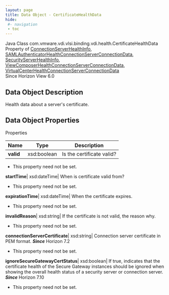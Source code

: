 ```yaml
---
layout: page
title: Data Object - CertificateHealthData
hide:
 #- navigation
 - toc
---
```






Java Class
    com.vmware.vdi.vlsi.binding.vdi.health.CertificateHealthData  
Property of
     [ConnectionServerHealthInfo](vdi.health.ConnectionServerHealth.ConnectionServerHealthInfo.md#field_detail), [SAMLAuthenticatorHealthConnectionServerConnectionData](vdi.health.SAMLAuthenticatorHealth.ConnectionServerConnectionData.md#field_detail), [SecurityServerHealthInfo](vdi.health.SecurityServerHealth.SecurityServerHealthInfo.md#field_detail), [ViewComposerHealthConnectionServerConnectionData](vdi.health.ViewComposerHealth.ConnectionServerConnectionData.md#field_detail), [VirtualCenterHealthConnectionServerConnectionData](vdi.health.VirtualCenterHealth.ConnectionServerConnectionData.md#field_detail)  
Since 
    Horizon View 6.0

## Data Object Description 

Health data about a server's certificate. 

## Data Object Properties

Properties

Name |  Type |  Description   
---|---|---  
**valid**|  xsd:boolean|  Is the certificate valid?   


* This property need not be set.

  
**startTime**|  xsd:dateTime|  When is certificate valid from?   


* This property need not be set.

  
**expirationTime**|  xsd:dateTime|  When the certificate expires.   


* This property need not be set.

  
**invalidReason**|  xsd:string|  If the certificate is not valid, the reason why.   


* This property need not be set.

  
**connectionServerCertificate**|  xsd:string|  Connection server certificate in PEM format.  **_Since_** Horizon 7.2  


* This property need not be set.

  
**ignoreSecureGatewayCertStatus**|  xsd:boolean|  If true, indicates that the certificate health of the Secure Gateway instances should be ignored when showing the overall health status of a security server or connection server.  **_Since_** Horizon 7.10  


* This property need not be set.

  
  
  

  
  


